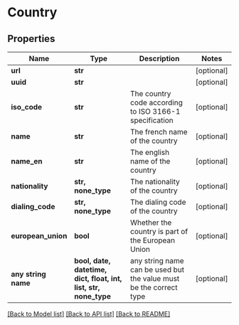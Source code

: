 # Country


## Properties
Name | Type | Description | Notes
------------ | ------------- | ------------- | -------------
**url** | **str** |  | [optional] 
**uuid** | **str** |  | [optional] 
**iso_code** | **str** | The country code according to ISO 3166-1 specification  | [optional] 
**name** | **str** | The french name of the country | [optional] 
**name_en** | **str** | The english name of the country | [optional] 
**nationality** | **str, none_type** | The nationality of the country | [optional] 
**dialing_code** | **str, none_type** | The dialing code of the country | [optional] 
**european_union** | **bool** | Whether the country is part of the European Union | [optional] 
**any string name** | **bool, date, datetime, dict, float, int, list, str, none_type** | any string name can be used but the value must be the correct type | [optional]

[[Back to Model list]](../README.md#documentation-for-models) [[Back to API list]](../README.md#documentation-for-api-endpoints) [[Back to README]](../README.md)


